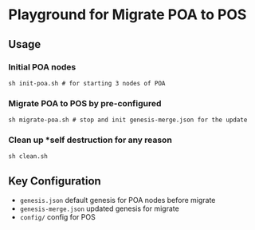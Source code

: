 # Playground for Migrate POA to POS

## Usage
### Initial POA nodes
```
sh init-poa.sh # for starting 3 nodes of POA
```
### Migrate POA to POS by pre-configured
```
sh migrate-poa.sh # stop and init genesis-merge.json for the update
```
### Clean up *self destruction for any reason
```
sh clean.sh
```

## Key Configuration

- `genesis.json` default genesis for POA nodes before migrate
- `genesis-merge.json` updated genesis for migrate
- `config/` config for POS
